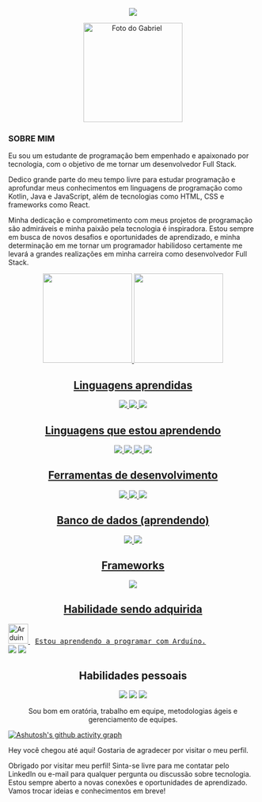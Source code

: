 <!-- Olá mensagem de apresentação com animação -->
<p align="center">
  <img src="https://readme-typing-svg.herokuapp.com/?lines=Seja+bem-vindo+ao+meu+perfil!;Desenvolvedor+em+formação+🚀&center=true&width=380&height=45">
</p>


<!-- Foto -->
<p align="center">
  <img src="https://github.githubassets.com/images/modules/logos_page/Octocat.png" alt="Foto do Gabriel" height="200"/>
</p>

<H3> SOBRE MIM </H3>
<p>Eu sou um estudante de programação bem empenhado e apaixonado por tecnologia, com o objetivo de me tornar um desenvolvedor Full Stack. 


Dedico grande parte do meu tempo livre para estudar programação e aprofundar meus conhecimentos em linguagens de programação como Kotlin, Java e JavaScript, além de tecnologias como HTML, CSS e frameworks como React. 


Minha dedicação e comprometimento com meus projetos de programação são admiráveis e minha paixão pela tecnologia é inspiradora. Estou sempre em busca de novos desafios e oportunidades de aprendizado, e minha determinação em me tornar um programador habilidoso certamente me levará a grandes realizações em minha carreira como desenvolvedor Full Stack.</p>


<div align="center">
  <a href="https://github.com/GABRIELMESSIASDASILVA">
  <img height="180em" src="https://github-readme-stats.vercel.app/api?username=GABRIELMESSIASDASILVA&show_icons=true&theme=dark&include_all_commits=true&count_private=true"/>
  <img height="180em" src="https://github-readme-stats.vercel.app/api/top-langs/?username=GABRIELMESSIASDASILVA&layout=compact&langs_count=7&theme=dark"/>
</div>
                                          
        
<!-- Ícones de linguagens -->
<h2 align="center">Linguagens aprendidas</h2>
<p align="center">
  <img src="https://img.icons8.com/color/48/000000/html-5.png"/> 
  <img src="https://img.icons8.com/color/48/000000/css3.png"/>
  <img src="https://img.icons8.com/color/48/000000/javascript.png"/>
</p>

<h2 align="center">Linguagens que estou aprendendo</h2>
<p align="center">
  <img src="https://img.icons8.com/color/48/000000/php.png"/> 
  <img src="https://img.icons8.com/color/48/000000/java-coffee-cup-logo.png"/>
  <img src="https://img.icons8.com/color/48/000000/kotlin.png"/>
  <img src="https://img.icons8.com/color/48/000000/python.png"/>
</p>

<!-- Ferramentas de desenvolvimento -->
<h2 align="center">Ferramentas de desenvolvimento</h2>
<p align="center">
  <img src="https://img.icons8.com/color/48/000000/windows-10.png"/>
  <img src="https://img.icons8.com/color/48/000000/visual-studio-code-2019.png"/>
  <img src="https://img.icons8.com/windows/48/000000/figma.png"/>
</p>





<!-- Banco de dados -->
<h2 align="center">Banco de dados (aprendendo)</h2>
<p align="center">
  <img src="https://img.icons8.com/color/48/000000/mysql-logo.png"/>
 <img src="https://img.icons8.com/color/48/000000/microsoft-sql-server.png"/>
</p>

<!-- Frameworks -->
<h2 align="center">Frameworks</h2>
<p align="center">
  <img src="https://img.icons8.com/color/48/000000/bootstrap.png"/>
</p>
<!-- Habilidade sendo adquirida -->
<h2 align="center">Habilidade sendo adquirida</h2>
  <img src="https://img.icons8.com/color/48/000000/arduino.png" alt="Arduino" width="40" height="40"/>
  <samp style="margin-left: 10px;">Estou aprendendo a programar com Arduíno.</samp>
</div>
  
   
<div> 
  <a href="https://instagram.com/gabrielmessias816" target="_blank"><img src="https://img.shields.io/badge/-Instagram-%23E4405F?style=for-the-badge&logo=instagram&logoColor=white" target="_blank"></a>
  <a href="https://www.linkedin.com/in/Gabriel-Messias-b38207253" target="_blank"><img src="https://img.shields.io/badge/-LinkedIn-%230077B5?style=for-the-badge&logo=linkedin&logoColor=white" target="_blank"></a> 
</div>

<!-- Habilidades pessoais -->
<h2 align="center">Habilidades pessoais</h2>
<p align="center">
  <img src="https://img.icons8.com/wired/64/000000/conference-call.png"/>
  <img src="https://img.icons8.com/wired/64/000000/teamwork.png"/>
    <img src="https://img.icons8.com/ios/50/000000/conference-call.png"/>
</p>
<p align="center">Sou bom em oratória, trabalho em equipe, metodologias ágeis e gerenciamento de equipes.</p>

 [![Ashutosh's github activity graph](https://github-readme-activity-graph.cyclic.app/graph?username=GabrielMessiasdaSilva&bg_color=0a0a0a&color=ffffff&line=2f4075&point=4f7c31&area=true&hide_border=true)](https://github.com/GabrielMessiasdaSilva/github-readme-activity-graph)
<p>Hey você chegou até aqui! Gostaria de agradecer por visitar o meu perfil.

 Obrigado por visitar meu perfil! Sinta-se livre para me contatar pelo LinkedIn ou e-mail para qualquer pergunta ou discussão sobre tecnologia. Estou sempre aberto a novas conexões e oportunidades de aprendizado. Vamos trocar ideias e conhecimentos em breve!
